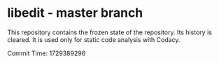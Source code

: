 # libedit - master branch

This repository contains the frozen state of the repository.
Its history is cleared. It is used only for static code
analysis with Codacy.

Commit Time: 1729389296